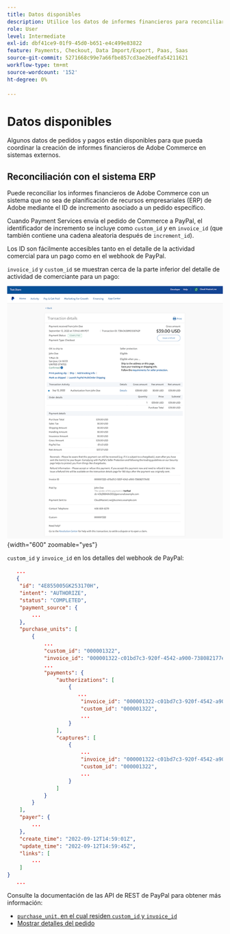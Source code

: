```yaml
---
title: Datos disponibles
description: Utilice los datos de informes financieros para reconciliar los informes con sistemas que no sean de Commerce.
role: User
level: Intermediate
exl-id: dbf41ce9-01f9-45d0-b651-e4c499e83822
feature: Payments, Checkout, Data Import/Export, Paas, Saas
source-git-commit: 5271668c99e7a66fbe857cd3ae26edfa54211621
workflow-type: tm+mt
source-wordcount: '152'
ht-degree: 0%

---
```


# Datos disponibles

Algunos datos de pedidos y pagos están disponibles para que pueda coordinar la creación de informes financieros de Adobe Commerce en sistemas externos.

## Reconciliación con el sistema ERP

Puede reconciliar los informes financieros de Adobe Commerce con un sistema que no sea de planificación de recursos empresariales (ERP) de Adobe mediante el ID de incremento asociado a un pedido específico.

Cuando Payment Services envía el pedido de Commerce a PayPal, el identificador de incremento se incluye como `custom_id` _y_ en `invoice_id` (que también contiene una cadena aleatoria después de `increment_id`).

Los ID son fácilmente accesibles tanto en el detalle de la actividad comercial para un pago como en el webhook de PayPal.

`invoice_id` y `custom_id` se muestran cerca de la parte inferior del detalle de actividad de comerciante para un pago:

![`custom_id` en detalle de actividad de comerciante](assets/merchant-activity-ids.png){width="600" zoomable="yes"}

`custom_id` y `invoice_id` en los detalles del webhook de PayPal:

```json
   ...
   {
    "id": "4E855005GK253170H",
    "intent": "AUTHORIZE",
    "status": "COMPLETED",
    "payment_source": {
        ...
    },
    "purchase_units": [
        {
            ...
            "custom_id": "000001322",
            "invoice_id": "000001322-c01bd7c3-920f-4542-a900-738082177e92",
            ...
            "payments": {
                "authorizations": [
                    {
                       ...
                        "invoice_id": "000001322-c01bd7c3-920f-4542-a900-738082177e92",
                        "custom_id": "000001322",
                        ...
                    }
                ],
                "captures": [
                    {
                        ...
                        "invoice_id": "000001322-c01bd7c3-920f-4542-a900-738082177e92",
                        "custom_id": "000001322",
                        ...
                    }
                ]
            }
        }
    ],
    "payer": {
        ...
    },
    "create_time": "2022-09-12T14:59:01Z",
    "update_time": "2022-09-12T14:59:45Z",
    "links": [
        ...
    ]
}
   ...
```

Consulte la documentación de las API de REST de PayPal para obtener más información:

* [`purchase_unit`, en el cual residen `custom_id` y `invoice_id`](https://developer.paypal.com/docs/api/orders/v2/#definition-purchase_unit)
* [Mostrar detalles del pedido](https://developer.paypal.com/docs/api/orders/v2/#orders_get)
